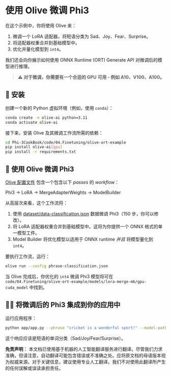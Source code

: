 # 使用 Olive 微调 Phi3

在这个示例中，你将使用 Olive 来：

1. 微调一个 LoRA 适配器，将短语分类为 Sad、Joy、Fear、Surprise。
2. 将适配器权重合并到基础模型中。
3. 优化并量化模型到 `int4`。

我们还会向你展示如何使用 ONNX Runtime (ORT) Generate API 对微调后的模型进行推理。

> **⚠️ 对于微调，你需要有一个合适的 GPU 可用 - 例如 A10、V100、A100。**

## 💾 安装

创建一个新的 Python 虚拟环境（例如，使用 `conda`）：

```bash
conda create -n olive-ai python=3.11
conda activate olive-ai
```

接下来，安装 Olive 及其微调工作流所需的依赖：

```bash
cd Phi-3CookBook/code/04.Finetuning/olive-ort-example
pip install olive-ai[gpu]
pip install -r requirements.txt
```

## 🧪 使用 Olive 微调 Phi3

[Olive 配置文件](../../../../../code/04.Finetuning/olive-ort-example/phrase-classification.json) 包含一个包含以下 *passes* 的 *workflow*：

Phi3 -> LoRA -> MergeAdapterWeights -> ModelBuilder

从高层次来看，这个工作流将：

1. 使用 [dataset/data-classification.json](../../../../../code/04.Finetuning/olive-ort-example/dataset/dataset-classification.json) 数据微调 Phi3（150 步，你可以修改）。
2. 将 LoRA 适配器权重合并到基础模型中。这将为你提供一个 ONNX 格式的单一模型工件。
3. Model Builder 将优化模型以适用于 ONNX runtime *并且* 将模型量化到 `int4`。

要执行工作流，运行：

```bash
olive run --config phrase-classification.json
```

当 Olive 完成后，你优化的 `int4` 微调 Phi3 模型将可在 `code/04.Finetuning/olive-ort-example/models/lora-merge-mb/gpu-cuda_model` 中找到。

## 🧑‍💻 将微调后的 Phi3 集成到你的应用中

运行应用程序：

```bash
python app/app.py --phrase "cricket is a wonderful sport!" --model-path models/lora-merge-mb/gpu-cuda_model
```

这个响应应该是短语的单词分类（Sad/Joy/Fear/Surprise）。

**免责声明**：
本文档已使用基于机器的人工智能翻译服务进行翻译。尽管我们力求准确，但请注意，自动翻译可能包含错误或不准确之处。应将原文档的母语版本视为权威来源。对于关键信息，建议使用专业人工翻译。我们不对使用此翻译所产生的任何误解或误读承担责任。